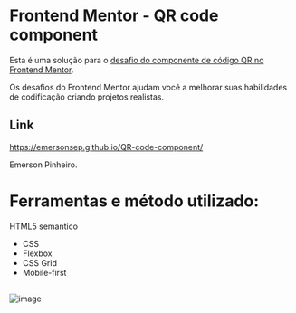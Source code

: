 # Frontend Mentor - QR code component

Esta é uma solução para o 
[desafio do componente de código QR no Frontend Mentor](https://www.frontendmentor.io/challenges/qr-code-component-iux_sIO_H). 

Os desafios do Frontend Mentor ajudam você a melhorar suas habilidades de codificação criando projetos realistas.

## Link 
https://emersonsep.github.io/QR-code-component/

Emerson Pinheiro.

# Ferramentas e método utilizado:

  HTML5 semantico
- CSS 
- Flexbox
- CSS Grid
- Mobile-first 

##
![image](https://user-images.githubusercontent.com/45860122/178656295-d903667a-b43f-414f-b0a2-bf6d823147c2.png)
